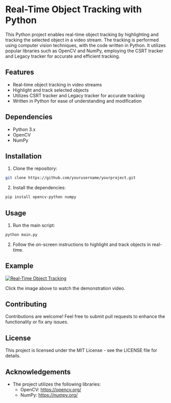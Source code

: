 # Real-Time Object Tracking with Python

This Python project enables real-time object tracking by highlighting and tracking the selected object in a video stream. The tracking is performed using computer vision techniques, with the code written in Python. It utilizes popular libraries such as OpenCV and NumPy, employing the CSRT tracker and Legacy tracker for accurate and efficient tracking.

## Features

- Real-time object tracking in video streams
- Highlight and track selected objects
- Utilizes CSRT tracker and Legacy tracker for accurate tracking
- Written in Python for ease of understanding and modification

## Dependencies

- Python 3.x
- OpenCV
- NumPy

## Installation

1. Clone the repository:

```bash
git clone https://github.com/yourusername/yourproject.git
```

2. Install the dependencies:

```bash
pip install opencv-python numpy
```

## Usage

1. Run the main script:

```bash
python main.py
```

2. Follow the on-screen instructions to highlight and track objects in real-time.

## Example

[![Real-Time Object Tracking](https://img.youtube.com/vi/QYurBK-6DoI/0.jpg)](https://www.youtube.com/watch?v=QYurBK-6DoI)

Click the image above to watch the demonstration video.



## Contributing

Contributions are welcome! Feel free to submit pull requests to enhance the functionality or fix any issues.

## License

This project is licensed under the MIT License - see the LICENSE file for details.

## Acknowledgements

- The project utilizes the following libraries:
  - OpenCV: https://opencv.org/
  - NumPy: https://numpy.org/

